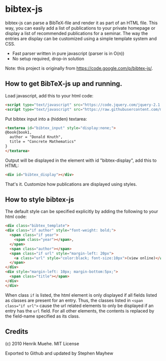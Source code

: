 bibtex-js
=========


bibtex-js can parse a BibTeX-file and render it as part of an HTML file. This way, you can easily add a list of publications to your private homepage or display a list of recommended publications for a seminar. The way the entries are display can be customized using a simple template system and CSS.

* Fast parser written in pure javascript (parser is in O(n))
* No setup required, drop-in solution

Note: this project is originally from https://code.google.com/p/bibtex-js/.


## How to get BibTeX-js up and running.

Load javascript, add this to your html code:

```html
<script type="text/javascript" src="https://code.jquery.com/jquery-2.1.4.min.js"></script>
<script type="text/javascript" src="https://raw.githubusercontent.com/mayhewsw/bibtex-js/master/bibtex.js"></script>
```

Put bibtex input into a (hidden) textarea:

```html
<textarea id="bibtex_input" style="display:none;">
@book{book1,
  author = "Donald Knuth",
  title = "Concrete Mathematics"
}
</textarea>
```

Output will be displayed in the element with id "bibtex-display", add this to HTML:

```html
<div id="bibtex_display"></div>
```

That's it. Customize how publications are displayed using styles.

## How to style bibtex-js

The default style can be specified explicitly by adding the following to your html code:

```html
<div class="bibtex_template">
<div class="if author" style="font-weight: bold;">
  <span class="if year">
    <span class="year"></span>, 
  </span>
  <span class="author"></span>
  <span class="if url" style="margin-left: 20px">
    <a class="url" style="color:black; font-size:10px">(view online)</a>
  </span>
</div>
<div style="margin-left: 10px; margin-bottom:5px;">
  <span class="title"></span>
</div>
</div>
```

When class `if` is listed, the html element is only displayed if all fields listed as classes are present for an entry. Thus, the classes listed in `<span class="if url">` cause the url related elements to only be displayed if an entry has the `url` field. For all other elements, the contents is replaced by the field-name specified as its class.


## Credits
(c) 2010 Henrik Muehe.  MIT License

Exported to Github and updated by Stephen Mayhew